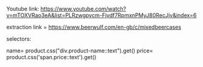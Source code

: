 Youtube link: https://www.youtube.com/watch?v=mTOXVRao3eA&list=PLRzwgpycm-Fjvdf7RpmxnPMyJ80RecJjv&index=6

extraction link = https://www.beerwulf.com/en-gb/c/mixedbeercases

selectors:

name= product.css("div.product-name::text").get()
price= product.css('span.price::text').get()
